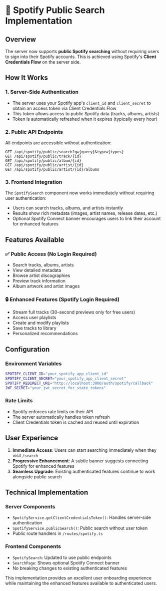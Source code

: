 # 🎵 Spotify Public Search Implementation

## Overview

The server now supports **public Spotify searching** without requiring users to sign into their Spotify accounts. This is achieved using Spotify's **Client Credentials Flow** on the server side.

## How It Works

### 1. Server-Side Authentication
- The server uses your Spotify app's `client_id` and `client_secret` to obtain an access token via Client Credentials Flow
- This token allows access to public Spotify data (tracks, albums, artists)
- Token is automatically refreshed when it expires (typically every hour)

### 2. Public API Endpoints

All endpoints are accessible without authentication:

```
GET /api/spotify/public/search?q={query}&type={types}
GET /api/spotify/public/track/{id}
GET /api/spotify/public/album/{id}
GET /api/spotify/public/artist/{id}
GET /api/spotify/public/artist/{id}/albums
```

### 3. Frontend Integration

The `SpotifySearch` component now works immediately without requiring user authentication:
- Users can search tracks, albums, and artists instantly
- Results show rich metadata (images, artist names, release dates, etc.)
- Optional Spotify Connect banner encourages users to link their account for enhanced features

## Features Available

### ✅ Public Access (No Login Required)
- Search tracks, albums, artists
- View detailed metadata
- Browse artist discographies
- Preview track information
- Album artwork and artist images

### 🔒 Enhanced Features (Spotify Login Required)
- Stream full tracks (30-second previews only for free users)
- Access user playlists
- Create and modify playlists
- Save tracks to library
- Personalized recommendations

## Configuration

### Environment Variables
```bash
SPOTIFY_CLIENT_ID="your_spotify_app_client_id"
SPOTIFY_CLIENT_SECRET="your_spotify_app_client_secret"
SPOTIFY_REDIRECT_URI="http://localhost:3000/auth/spotify/callback"
JWT_SECRET="your_jwt_secret_for_state_tokens"
```

### Rate Limits
- Spotify enforces rate limits on their API
- The server automatically handles token refresh
- Client Credentials token is cached and reused until expiration

## User Experience

1. **Immediate Access**: Users can start searching immediately when they visit `/search`
2. **Progressive Enhancement**: A subtle banner suggests connecting Spotify for enhanced features
3. **Seamless Upgrade**: Existing authenticated features continue to work alongside public search

## Technical Implementation

### Server Components
- `SpotifyService.getClientCredentialsToken()`: Handles server-side authentication
- `SpotifyService.publicSearch()`: Public search without user token
- Public route handlers in `/routes/spotify.ts`

### Frontend Components
- `SpotifySearch`: Updated to use public endpoints
- `SearchPage`: Shows optional Spotify Connect banner
- No breaking changes to existing authenticated features

This implementation provides an excellent user onboarding experience while maintaining the enhanced features available to authenticated users.